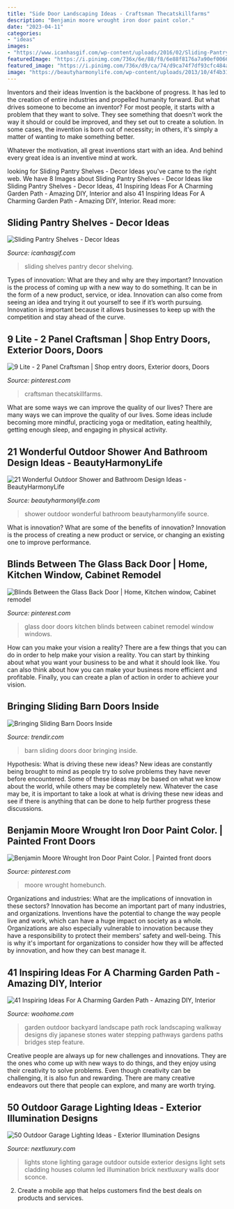```yaml
---
title: "Side Door Landscaping Ideas - Craftsman Thecatskillfarms"
description: "Benjamin moore wrought iron door paint color."
date: "2023-04-11"
categories:
- "ideas"
images:
- "https://www.icanhasgif.com/wp-content/uploads/2016/02/Sliding-Pantry-Shelves-768x1024.jpg"
featuredImage: "https://i.pinimg.com/736x/6e/88/f8/6e88f8176a7a90ef0066e575f8700323.jpg"
featured_image: "https://i.pinimg.com/736x/d9/ca/74/d9ca74f7df93cfc484a721ed68544ed1--exterior-doors-front-doors.jpg"
image: "https://beautyharmonylife.com/wp-content/uploads/2013/10/4f4b317fb94ab.jpg"
---
```



Inventors and their ideas
Invention is the backbone of progress. It has led to the creation of entire industries and propelled humanity forward. But what drives someone to become an inventor?
For most people, it starts with a problem that they want to solve. They see something that doesn't work the way it should or could be improved, and they set out to create a solution. In some cases, the invention is born out of necessity; in others, it's simply a matter of wanting to make something better.

Whatever the motivation, all great inventions start with an idea. And behind every great idea is an inventive mind at work.

	

		
looking for Sliding Pantry Shelves - Decor Ideas you've came to the right web. We have 8 Images about Sliding Pantry Shelves - Decor Ideas like Sliding Pantry Shelves - Decor Ideas, 41 Inspiring Ideas For A Charming Garden Path - Amazing DIY, Interior and also 41 Inspiring Ideas For A Charming Garden Path - Amazing DIY, Interior. Read more:
		
    
## Sliding Pantry Shelves - Decor Ideas

<img loading=lazy src="https://www.icanhasgif.com/wp-content/uploads/2016/02/Sliding-Pantry-Shelves-768x1024.jpg" onerror="this.onerror=null;this.src='https://tse4.mm.bing.net/th?id=OIP.1yg2--VF1rolugkBTnqILQHaJ4&amp;pid=15.1';" alt="Sliding Pantry Shelves - Decor Ideas">

_Source: icanhasgif.com_

>sliding shelves pantry decor shelving. 

	

Types of innovation: What are they and why are they important?
Innovation is the process of coming up with a new way to do something. It can be in the form of a new product, service, or idea. Innovation can also come from seeing an idea and trying it out yourself to see if it’s worth pursuing. Innovation is important because it allows businesses to keep up with the competition and stay ahead of the curve.

    
## 9 Lite - 2 Panel Craftsman | Shop Entry Doors, Exterior Doors, Doors

<img loading=lazy src="https://i.pinimg.com/736x/d9/ca/74/d9ca74f7df93cfc484a721ed68544ed1--exterior-doors-front-doors.jpg" onerror="this.onerror=null;this.src='https://tse4.mm.bing.net/th?id=OIP.VfSinWURxrbVh9MKT-JEwwHaLI&amp;pid=15.1';" alt="9 Lite - 2 Panel Craftsman | Shop entry doors, Exterior doors, Doors">

_Source: pinterest.com_

>craftsman thecatskillfarms. 

	

What are some ways we can improve the quality of our lives?
There are many ways we can improve the quality of our lives. Some ideas include becoming more mindful, practicing yoga or meditation, eating healthily, getting enough sleep, and engaging in physical activity.

    
## 21 Wonderful Outdoor Shower And Bathroom Design Ideas - BeautyHarmonyLife

<img loading=lazy src="https://beautyharmonylife.com/wp-content/uploads/2013/10/4f4b317fb94ab.jpg" onerror="this.onerror=null;this.src='https://tse3.mm.bing.net/th?id=OIP.hkbEkrtD6laufFW0J3wJYQHaLI&amp;pid=15.1';" alt="21 Wonderful Outdoor Shower and Bathroom Design Ideas - BeautyHarmonyLife">

_Source: beautyharmonylife.com_

>shower outdoor wonderful bathroom beautyharmonylife source. 

	

What is innovation? What are some of the benefits of innovation?
Innovation is the process of creating a new product or service, or changing an existing one to improve performance.

    
## Blinds Between The Glass Back Door | Home, Kitchen Window, Cabinet Remodel

<img loading=lazy src="https://i.pinimg.com/736x/6a/2a/4f/6a2a4f355bf60fa1e6dece84f4bdc7db--back-doors-the-glass.jpg" onerror="this.onerror=null;this.src='https://tse1.mm.bing.net/th?id=OIP.jVi7FfBvh9ZRIGsiVBto2QHaJ3&amp;pid=15.1';" alt="Blinds Between the Glass Back Door | Home, Kitchen window, Cabinet remodel">

_Source: pinterest.com_

>glass door doors kitchen blinds between cabinet remodel window windows. 

	

How can you make your vision a reality?
There are a few things that you can do in order to help make your vision a reality. You can start by thinking about what you want your business to be and what it should look like. You can also think about how you can make your business more efficient and profitable. Finally, you can create a plan of action in order to achieve your vision.

    
## Bringing Sliding Barn Doors Inside

<img loading=lazy src="http://cdn.trendir.com/wp-content/uploads/2016/08/White-sliding-barn-door.jpg" onerror="this.onerror=null;this.src='https://tse2.mm.bing.net/th?id=OIP.fhONi45PPui_nck9pyXjEAHaJn&amp;pid=15.1';" alt="Bringing Sliding Barn Doors Inside">

_Source: trendir.com_

>barn sliding doors door bringing inside. 

	

Hypothesis: What is driving these new ideas?
New ideas are constantly being brought to mind as people try to solve problems they have never before encountered. Some of these ideas may be based on what we know about the world, while others may be completely new. Whatever the case may be, it is important to take a look at what is driving these new ideas and see if there is anything that can be done to help further progress these discussions.

    
## Benjamin Moore Wrought Iron Door Paint Color. | Painted Front Doors

<img loading=lazy src="https://i.pinimg.com/736x/6e/88/f8/6e88f8176a7a90ef0066e575f8700323.jpg" onerror="this.onerror=null;this.src='https://tse1.mm.bing.net/th?id=OIP.AZpU2PUG5LVAJalCyxMPdwHaLH&amp;pid=15.1';" alt="Benjamin Moore Wrought Iron Door Paint Color. | Painted front doors">

_Source: pinterest.com_

>moore wrought homebunch. 

	

Organizations and industries: What are the implications of innovation in these sectors?
Innovation has become an important part of many industries, and organizations. Inventions have the potential to change the way people live and work, which can have a huge impact on society as a whole. Organizations are also especially vulnerable to innovation because they have a responsibility to protect their members' safety and well-being. This is why it's important for organizations to consider how they will be affected by innovation, and how they can best manage it.

    
## 41 Inspiring Ideas For A Charming Garden Path - Amazing DIY, Interior

<img loading=lazy src="http://www.woohome.com/wp-content/uploads/2014/07/garden-walkway-ideas-33.jpg" onerror="this.onerror=null;this.src='https://tse3.mm.bing.net/th?id=OIP.n-OLG910pYqGDAq3mIBqewHaJR&amp;pid=15.1';" alt="41 Inspiring Ideas For A Charming Garden Path - Amazing DIY, Interior">

_Source: woohome.com_

>garden outdoor backyard landscape path rock landscaping walkway designs diy japanese stones water stepping pathways gardens paths bridges step feature. 

	

Creative people are always up for new challenges and innovations. They are the ones who come up with new ways to do things, and they enjoy using their creativity to solve problems. Even though creativity can be challenging, it is also fun and rewarding. There are many creative endeavors out there that people can explore, and many are worth trying.

    
## 50 Outdoor Garage Lighting Ideas - Exterior Illumination Designs

<img loading=lazy src="http://nextluxury.com/wp-content/uploads/scone-wall-outdoor-garage-lights.jpg" onerror="this.onerror=null;this.src='https://tse2.mm.bing.net/th?id=OIP.gk4LAsbImhEQ7sxplDWwwwAAAA&amp;pid=15.1';" alt="50 Outdoor Garage Lighting Ideas - Exterior Illumination Designs">

_Source: nextluxury.com_

>lights stone lighting garage outdoor outside exterior designs light sets cladding houses column led illumination brick nextluxury walls door sconce. 

	

2. Create a mobile app that helps customers find the best deals on products and services.

